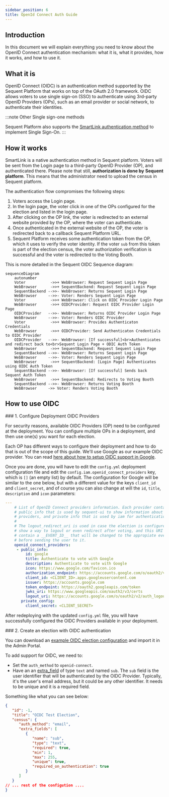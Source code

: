 ```yaml
---
sidebar_position: 6
title: OpenId Connect Auth Guide
---
```


## Introduction

In this document we will explain everything you need to know about the OpenID
Connect authentication mechanism: what it is, what it provides, how it works,
and how to use it.

## What it is

OpenID Connect (OIDC) is an authentication method supported by the Sequent
Platform that works on top of the OAuth 2.0 framework. OIDC allows voters to use
single sign-on (SSO) to authenticate using 3rd-party OpenID Providers (OPs),
such as an email provider or social network, to authenticate their identities.

:::note Other Single sign-one methods

Sequent Platform also supports the 
[SmartLink authentication method](../smart-link-auth/)  to implement Single
Sign-On.
:::

## How it works

SmartLink is a native authentication method in Sequent platform. Voters will be
sent from the Login page to a third-party OpenID Provider (OP), and
authenticated there. Please note that still, **authorization is done by**
**Sequent platform**. This means that the administrator need to upload the
census in Sequent platform.

The authentication flow compromises the following steps:
1. Voters access the Login page.
2. In the login page, the voter click in one of the OPs configured for the
   election and listed in the login page.
2. After clicking on the OP link, the voter is redirected to an external website
   provided by the OP, where the voter can authenticate.
3. Once authenticated in the external website of the OP, the voter is redirected
   back to a callback Sequent Platform URL.
4. Sequent Platform receives some authentication token from the OP, which it 
   uses to verify the voter identity. If the voter `sub` from this token is part
   of the election census, the voter authorization verification is successful
   and the voter is redirected to the Voting Booth.

This is more detailed in the Sequent OIDC Sequence diagram:

```mermaid
sequenceDiagram
    autonumber
    Voter           ->>+ WebBrowser: Request Sequent Login Page
    WebBrowser      ->>+ SequentBackend: Request Sequent Login Page
    SequentBackend -->>- WebBrowser: Returns Sequent Login Page
    WebBrowser     -->>- Voter: Renders Sequent Login Page
    Voter           ->>+ WebBrowser: Click on OIDC Provider Login Page
    WebBrowser      ->>+ OIDCProvider: Request OIDC Provider Login Page
    OIDCProvider   -->>- WebBrowser: Returns OIDC Provider Login Page
    WebBrowser     -->>- Voter: Renders OIDC Provider
    Voter           ->>+ WebBrowser: Provides Authenticaton Credentials
    WebBrowser      ->>+ OIDCProvider: Send Authenticaton Credentials to OIDC Provider
    OIDCProvider   -->>- WebBrowser: [If successful]<br>Authenticates and redirect back to<br>Sequent Login Page + ODIC Auth Token
    WebBrowser      ->>+ SequentBackend: Request Sequent Login Page
    SequentBackend -->>- WebBrowser: Returns Sequent Login Page
    WebBrowser     -->>- Voter: Renders Sequent Login Page
    WebBrowser      ->>+ SequentBackend: [Login Page] Authenticates using OIDC Auth Token
    SequentBackend -->>- WebBrowser: [If successful] Sends back Sequent Auth Token
    WebBrowser      ->>+ SequentBackend: Redirects to Voting Booth
    SequentBackend -->>- WebBrowser: Returns Voting Booth
    WebBrowser     ->> Voter: Renders Voting Booth
```

## How to use OIDC

### 1. Configure Deployment OIDC Providers

For security reasons, available OIDC Providers (OP) need to be configured at the 
deployment. You can configure multiple OPs in a deployment, and then use one(s)
you want for each election.

Each OP has different ways to configure their deployment and how to do that is
out of the scope of this guide. We'll use Google as our example OIDC provider.
You can read [here about how to setup OIDC support in Google](https://developers.google.com/identity/openid-connect/openid-connect?hl=en).

Once you are done, you will have to edit the `config.yml` deployment
configuration file and edit the `config.iam.openid_connect_providers` key, which
is `[]` (an empty list) by default. The configuration for Google will be similar
to the one below, but with a different value for the keys `client_id` and
`client_secret`, and of course you can also change at will the `id`, `title`,
`description` and `icon` parameters:

```yaml
---
    # List of OpenID Connect providers information. Each provider contains
    # public info that is used by sequent-ui to show information about the
    # providers, and private info that is used by iam for authentication.
    #
    # The logout_redirect_uri is used in case the election is configured to
    # show a way to logout or even redirect after voting, and this URI can
    # contain a __EVENT_ID__ that will be changed to the appropiate event_id
    # before sending the user to it.
    openid_connect_providers:
     - public_info:
         id: google
         title: Authenticate to vote with Google
         description: Authenticate to vote with Google
         icon: https://www.google.com/favicon.ico
         authorization_endpoint: https://accounts.google.com/o/oauth2/v2/auth
         client_id: <CLIENT_ID>.apps.googleusercontent.com
         issuer: https://accounts.google.com
         token_endpoint: https://oauth2.googleapis.com/token
         jwks_uri: https://www.googleapis.com/oauth2/v3/certs
         logout_uri: https://accounts.google.com/o/oauth2/v2/auth_logout
       private_config:
         client_secret: <CLIENT_SECRET>
```

After redeploying with the updated `config.yml` file, you will have successfully
configured the OIDC Providers available in your deployment.

### 2. Create an election with OIDC authentication

You can download an
[example OIDC election configuration](./assets/oidc-election.json.yaml) and
import it in the Admin Portal.

To add support for OIDC, we need to:
- Set the `auth_method` to `openid-connect`.
- Have an an [extra_field](../../reference/election-creation-json.md#census-extra_fields)
  of type `text` and named `sub`. The `sub` field is the user identifier that
  will be authenticated by the OIDC Provider. Typically, it's the user's email
  address, but it could be any other identifier. It needs to be unique and it is
  a required field.

Something like what you can see below:

```json  title="oidc-election.json fragment"
{
   "id": -1,
   "title": "OIDC Test Election",
   "census": {
      "auth_method": "email",
      "extra_fields": [
         {
            "name": "sub",
            "type": "text",
            "required": true,
            "min": 1,
            "max": 255,
            "unique": true,
            "required_on_authentication": true
         }
      ]
   }
// ... rest of the configution ....
}
```
